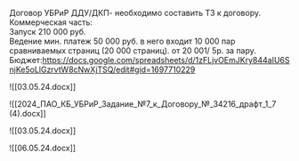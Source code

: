 Договор УБРиР ДДУ/ДКП- необходимо составить ТЗ к договору.  
Коммерческая часть:  
Запуск 210 000 руб.  
Ведение мин. платеж 50 000 руб. в него входит 10 000 пар сравниваемых страниц (20 000 страниц). от 20 001/ 5р. за пару.
Бюджет:https://docs.google.com/spreadsheets/d/1zFLjvOEmJKry844aIU6SnjKe5oLlGzrvtW8cNwXjTSQ/edit#gid=1697710229

![[03.05.24.docx]]

![[2024_ПАО_КБ_УБРиР_Задание_№7_к_Договору_№_34216_драфт_1_7 (4).docx]]

![[03.05.24.docx]]

![[06.05.24.docx]]